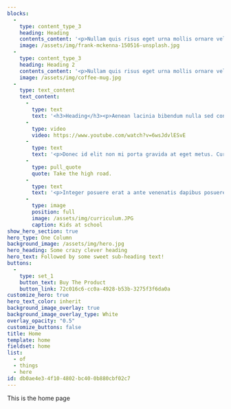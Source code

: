 ```yaml
---
blocks:
  - 
    type: content_type_3
    heading: Heading
    contents_content: '<p>Nullam quis risus eget urna mollis ornare vel eu leo. Cras mattis consectetur purus sit amet fermentum. Morbi leo risus, porta ac consectetur ac, vestibulum at eros. Cras justo odio, dapibus ac facilisis in, egestas eget quam. Nullam quis risus eget urna mollis ornare vel eu leo. Maecenas sed diam eget risus varius blandit sit amet non magna. Vestibulum id ligula porta felis euismod semper.<br></p>'
    image: /assets/img/frank-mckenna-150516-unsplash.jpg
  - 
    type: content_type_3
    heading: Heading 2
    contents_content: '<p>Nullam quis risus eget urna mollis ornare vel eu leo. Cras mattis consectetur purus sit amet fermentum. Morbi leo risus, porta ac consectetur ac, vestibulum at eros. <b>Cras justo odio</b>, dapibus ac facilisis in, egestas eget quam. Nullam quis risus eget urna mollis ornare vel eu leo. Maecenas sed diam eget <a href="#">risus</a> varius blandit sit amet non magna. Vestibulum id ligula porta felis euismod semper.<br></p>'
    image: /assets/img/coffee-mug.jpg
  - 
    type: text_content
    text_content:
      - 
        type: text
        text: '<h3>Heading</h3><p>Aenean lacinia bibendum nulla sed consectetur. Donec sed odio dui. Lorem ipsum dolor sit amet, consectetur adipiscing elit. Cum sociis natoque penatibus et magnis dis parturient montes, nascetur ridiculus mus. Vestibulum id ligula porta felis euismod semper.</p>'
      - 
        type: video
        video: https://www.youtube.com/watch?v=6wsJdvlESvE
      - 
        type: text
        text: '<p>Donec id elit non mi porta gravida at eget metus. Curabitur blandit tempus porttitor. Curabitur blandit tempus porttitor. Aenean lacinia bibendum nulla sed consectetur.</p><p>Nullam id dolor id nibh ultricies vehicula ut id elit. Aenean eu leo quam. Pellentesque ornare sem lacinia quam venenatis vestibulum. Donec ullamcorper nulla non metus auctor fringilla. Fusce dapibus, tellus ac cursus commodo, tortor mauris condimentum nibh, ut fermentum massa justo sit amet risus. Donec ullamcorper nulla non metus auctor fringilla. Duis mollis, est non commodo luctus, nisi erat porttitor ligula, eget lacinia odio sem nec elit.</p>'
      - 
        type: pull_quote
        quote: Take the high road.
      - 
        type: text
        text: '<p>Integer posuere erat a ante venenatis dapibus posuere velit aliquet. Morbi leo risus, porta ac consectetur ac, vestibulum at eros. Nullam id dolor id nibh ultricies vehicula ut id elit. Vivamus sagittis lacus vel augue laoreet rutrum faucibus dolor auctor. Nullam quis risus eget urna mollis ornare vel eu leo. Etiam porta sem malesuada magna mollis euismod. Nullam quis risus eget urna mollis ornare vel eu leo.</p><p><br></p>'
      - 
        type: image
        position: full
        image: /assets/img/curriculum.JPG
        caption: Kids at school
show_hero_section: true
hero_type: One Column
background_image: /assets/img/hero.jpg
hero_heading: Some crazy clever heading
hero_text: Followed by some sweet sub-heading text!
buttons:
  - 
    type: set_1
    button_text: Buy The Product
    button_link: 72c016c6-cc0a-4928-b53b-3275f3f6da0a
customize_hero: true
hero_text_color: inherit
background_image_overlay: true
background_image_overlay_type: White
overlay_opacity: "0.5"
customize_buttons: false
title: Home
template: home
fieldset: home
list:
  - of
  - things
  - here
id: db0ae4e3-4f10-4802-bc40-0b880cbf02c7
---
```

This is the home page